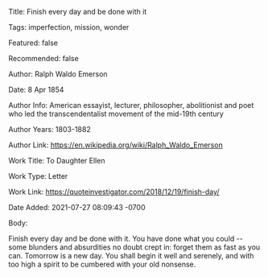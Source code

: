 Title:  Finish every day and be done with it

Tags:   imperfection, mission, wonder

Featured: false

Recommended: false

Author: Ralph Waldo Emerson

Date:   8 Apr 1854

Author Info: American essayist, lecturer, philosopher, abolitionist and poet who led the transcendentalist movement of the mid-19th century

Author Years: 1803-1882

Author Link: https://en.wikipedia.org/wiki/Ralph_Waldo_Emerson

Work Title: To Daughter Ellen

Work Type: Letter

Work Link: https://quoteinvestigator.com/2018/12/19/finish-day/

Date Added: 2021-07-27 08:09:43 -0700

Body: 

Finish every day and be done with it. You have done what you could -- some blunders and absurdities no doubt crept in: forget them as fast as you can. Tomorrow is a new day. You shall begin it well and serenely, and with too high a spirit to be cumbered with your old nonsense. 

